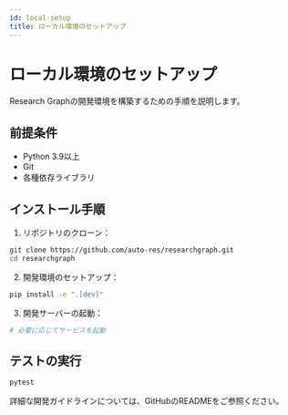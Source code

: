 ```yaml
---
id: local-setup
title: ローカル環境のセットアップ
---
```


# ローカル環境のセットアップ

Research Graphの開発環境を構築するための手順を説明します。

## 前提条件

- Python 3.9以上
- Git
- 各種依存ライブラリ

## インストール手順

1. リポジトリのクローン：

```bash
git clone https://github.com/auto-res/researchgraph.git
cd researchgraph
```

2. 開発環境のセットアップ：

```bash
pip install -e ".[dev]"
```

3. 開発サーバーの起動：

```bash
# 必要に応じてサービスを起動
```

## テストの実行

```bash
pytest
```

詳細な開発ガイドラインについては、GitHubのREADMEをご参照ください。
